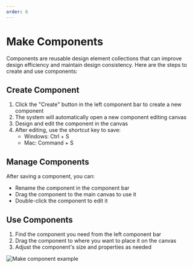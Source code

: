 ```yaml
---
order: 6
---
```

# Make Components

Components are reusable design element collections that can improve design efficiency and maintain design consistency. Here are the steps to create and use components:

## Create Component

1. Click the "Create" button in the left component bar to create a new component
2. The system will automatically open a new component editing canvas
3. Design and edit the component in the canvas
4. After editing, use the shortcut key to save:
   - Windows: Ctrl + S
   - Mac: Command + S

## Manage Components

After saving a component, you can:
- Rename the component in the component bar
- Drag the component to the main canvas to use it
- Double-click the component to edit it

## Use Components

1. Find the component you need from the left component bar
2. Drag the component to where you want to place it on the canvas
3. Adjust the component's size and properties as needed

![Make component example](/assets/usage/make_component.gif) 